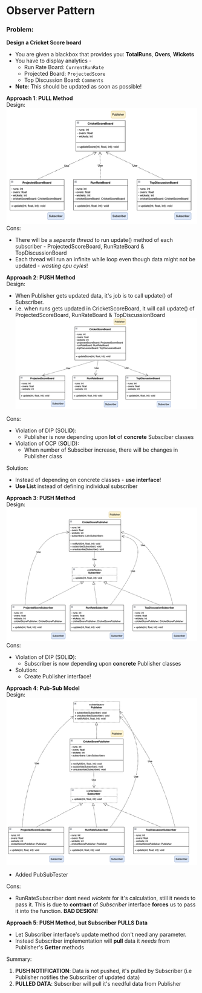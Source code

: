 # Observer Pattern

### Problem:
**Design a Cricket Score board**
- You are given a blackbox that provides you: **TotalRuns**, **Overs**, **Wickets**
- You have to display analytics -
    - Run Rate Board: `CurrentRunRate`
    - Projected Board: `ProjectedScore`
    - Top Discussion Board: `Comments`
- **Note**: This should be updated as soon as possible!

**Approach 1**: **PULL Method** <br/>
Design:
![approach1.png](approach1%2Fapproach1.png)
Cons:
- There will be a _seperate thread_ to run update() method of each subscriber - ProjectedScoreBoard, RunRateBoard & TopDiscussionBoard 
- Each thread will run an infinite while loop even though data might not be updated - _wasting cpu cyles_!

**Approach 2**: **PUSH Method** <br/>
Design:
- When Publisher gets updated data, it's job is to call update() of Subscriber.
- i.e. when runs gets updated in CricketScoreBoard, it will call update() of ProjectedScoreBoard, RunRateBoard & TopDiscussionBoard
![approach2-A.png](approach2%2Fapproach2-A.png)

Cons:
- Violation of DIP (SOLI**D**):
  - Publisher is now depending upon **lot** of **concrete** Subsciber classes
- Violation of OCP (S**O**LID):
  - When number of Subsciber increase, there will be changes in Publisher class

Solution:
  - Instead of depending on concrete classes - **use interface**!
  - **Use List** instead of defining individual subscriber

**Approach 3**: **PUSH Method** <br/>
Design:
![approach3-A.png](approach3%2Fapproach3-A.png)
Cons:
- Violation of DIP (SOLI**D**):
  - Subscriber is now depending upon **concrete** Publisher classes
- Solution:
  - Create Publisher interface!

**Approach 4**: **Pub-Sub Model**<br/>
Design:
![approach4-A.png](approach4%2Fapproach4-A.png)
* Added PubSubTester

Cons:
* RunRateSubscriber dont need _wickets_ for it's calculation, still it needs to 
pass it. This is due to **contract** of _Subscriber_ interface **forces** us to pass it into the function.
**BAD DESIGN!**

**Approach 5**: **PUSH Method, but Subscriber PULLS Data** <br/>
* Let Subscriber interface's update method don't need any parameter.
* Instead Subscriber implementation will **pull** data it _needs_ from Publisher's **Getter** methods

Summary:
1. **PUSH NOTIFICATION**: Data is not pushed, it's pulled by Subscriber (i.e Publisher notifies the Subscriber of updated data)
2. **PULLED DATA**: Subscriber will pull it's needful data from Publisher